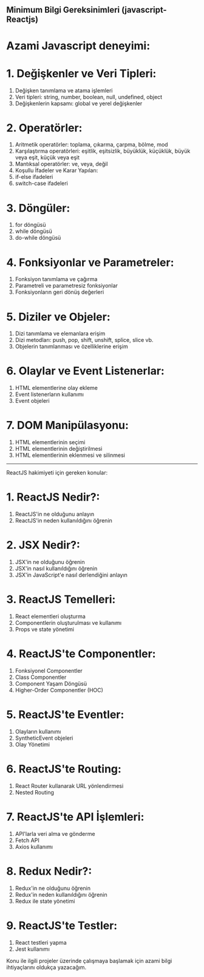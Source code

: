 ## Minimum Bilgi Gereksinimleri (javascript-Reactjs)

# Azami Javascript deneyimi:
# 1.  Değişkenler ve Veri Tipleri:
1.	Değişken tanımlama ve atama işlemleri
2.	Veri tipleri: string, number, boolean, null, undefined, object
3.	Değişkenlerin kapsamı: global ve yerel değişkenler

# 2. Operatörler:
1.	Aritmetik operatörler: toplama, çıkarma, çarpma, bölme, mod
2.	Karşılaştırma operatörleri: eşitlik, eşitsizlik, büyüklük, küçüklük, büyük veya eşit, küçük veya eşit
3.	Mantıksal operatörler: ve, veya, değil
4.  Koşullu İfadeler ve Karar Yapıları:
5.	if-else ifadeleri
6.	switch-case ifadeleri

# 3. Döngüler:
1.	for döngüsü
2.	while döngüsü
3.	do-while döngüsü

# 4. Fonksiyonlar ve Parametreler:
1.	Fonksiyon tanımlama ve çağırma
2.	Parametreli ve parametresiz fonksiyonlar
3.	Fonksiyonların geri dönüş değerleri

# 5.  Diziler ve Objeler:
1.	Dizi tanımlama ve elemanlara erişim
2.	Dizi metodları: push, pop, shift, unshift, splice, slice vb.
3.	Objelerin tanımlanması ve özelliklerine erişim

# 6.  Olaylar ve Event Listenerlar:
1.	HTML elementlerine olay ekleme
2.	Event listenerların kullanımı
3.	Event objeleri

# 7.  DOM Manipülasyonu:
1.	HTML elementlerinin seçimi
2.	HTML elementlerinin değiştirilmesi
3.	HTML elementlerinin eklenmesi ve silinmesi


---

ReactJS hakimiyeti için gereken konular:

# 1.	ReactJS Nedir?:
1.	ReactJS'in ne olduğunu anlayın
2.	ReactJS'in neden kullanıldığını öğrenin

# 2.	JSX Nedir?:
1.	JSX'in ne olduğunu öğrenin
2.	JSX'in nasıl kullanıldığını öğrenin
3.	JSX'in JavaScript'e nasıl derlendiğini anlayın

# 3.	ReactJS Temelleri:
1.	React elementleri oluşturma
2.	Componentlerin oluşturulması ve kullanımı
3.	Props ve state yönetimi

# 4.	ReactJS'te Componentler:
1.	Fonksiyonel Componentler
2.	Class Componentler
3.	Component Yaşam Döngüsü
4.	Higher-Order Componentler (HOC)
    
# 5.	ReactJS'te Eventler:
1.	Olayların kullanımı
2.	SyntheticEvent objeleri
3.	Olay Yönetimi

# 6.	ReactJS'te Routing:
1.	React Router kullanarak URL yönlendirmesi
2.	Nested Routing

# 7.	ReactJS'te API İşlemleri:
1.	API'larla veri alma ve gönderme
2.	Fetch API
3.	Axios kullanımı

# 8.	Redux Nedir?:
1.	Redux'in ne olduğunu öğrenin
2.	Redux'in neden kullanıldığını öğrenin
3.	Redux ile state yönetimi

# 9.	ReactJS'te Testler:
1.	React testleri yapma
2.	Jest kullanımı


Konu ile ilgili projeler üzerinde çalışmaya başlamak için azami bilgi ihtiyaçlarını oldukça yazacağım. 